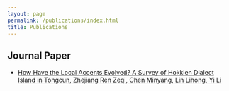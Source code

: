 ```yaml
---
layout: page
permalink: /publications/index.html
title: Publications
---
```



## Journal Paper
- [How Have the Local Accents Evolved? A Survey of Hokkien Dialect Island in Tongcun, Zhejiang
Ren Zeqi, Chen Minyang, Lin Lihong, Yi Li](https://chenminyang.com/files/CCS-V10N2.pdf)